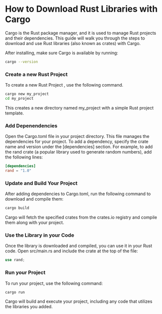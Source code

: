 # How to Download Rust Libraries with Cargo

Cargo is the Rust package manager, and it is used to manage Rust projects and their dependencies. This guide will walk you through the steps to download and use Rust libraries (also known as crates) with Cargo.

After installing, make sure Cargo is available by running:
```bash
cargo --version
```
### Create a new Rust Project

To create a new Rust Project , use the following command.
```bash
cargo new my_project
cd my_project
```
This creates a new directory named my_project with a simple Rust project template.

### Add Depenendencies 
Open the Cargo.toml file in your project directory. This file manages the dependencies for your project. To add a dependency, specify the crate name and version under the [dependencies] section.
For example, to add the rand crate (a popular library used to generate random numbers), add the following lines:
```toml
[dependencies]
rand = "1.0"
```
### Update and Build Your Project
After adding dependencies to Cargo.toml, run the following command to download and compile them:
```bash
cargo build
```
Cargo will fetch the specified crates from the crates.io registry and compile them along with your project.

### Use the Library in your Code 
Once the library is downloaded and compiled, you can use it in your Rust code. Open src/main.rs and include the crate at the top of the file:
```rust
use rand;
```

### Run your Project 
To run your project, use the following command:
```bash
cargo run
```
Cargo will build and execute your project, including any code that utilizes the libraries you added.
